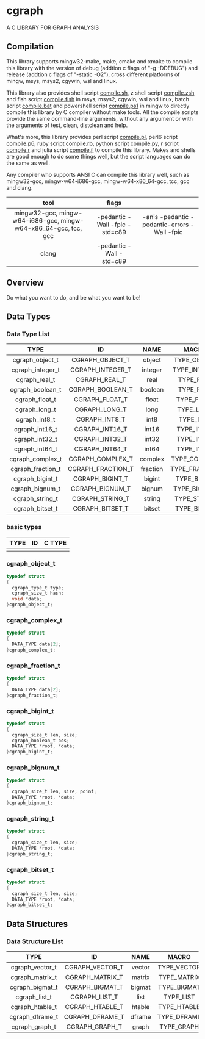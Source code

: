 # cgraph

A C LIBRARY FOR GRAPH ANALYSIS

## Compilation

This library supports mingw32-make, make, cmake and xmake to compile this library with the version of debug (addtion c flags of "-g -DDEBUG") and release (addtion c flags of "-static -O2"), cross different platforms of mingw, msys, msys2, cgywin, wsl and linux.

This library also provides shell script [compile.sh](./compile.sh), z shell script [compile.zsh](./compile.zsh) and fish script [compile.fish](./compile.fish) in msys, msys2, cgywin, wsl and linux, batch script [compile.bat](./compile.bat) and powershell script [compile.ps1](./compile.ps1) in mingw to directly compile this library by C compiler without make tools. All the compile scripts provide the same command-line arguments, without any argument or with the arguments of test, clean, distclean and help.

What's more, this library provides perl script [compile.pl](./compile.pl), perl6 script [compile.p6](./compile.p6), ruby script [compile.rb](./compile.rb), python script [compile.py](./compile.py), r script [compile.r](./compile.r) and julia script [compile.jl](./compile.jl) to compile this library. Makes and shells are good enough to do some things well, but the script languages can do the same as well.

Any compiler who supports ANSI C can compile this library well, such as mingw32-gcc, mingw-w64-i686-gcc, mingw-w64-x86_64-gcc, tcc, gcc and clang.

| tool | flags | |
| :-: | :-: | :-: |
| mingw32-gcc, mingw-w64-i686-gcc, mingw-w64-x86_64-gcc, tcc, gcc | -pedantic -Wall -fpic -std=c89 | -anis -pedantic -pedantic-errors -Wall -fpic |
| clang |  -pedantic -Wall -std=c89 | |

## Overview

Do what you want to do, and be what you want to be!

## Data Types

### Data Type List

| TYPE | ID | NAME | MACRO | DESCRIPTION |
| :-: | :-: | :-: | :-: | :-: |
| cgraph_object_t | CGRAPH_OBJECT_T | object | TYPE_OBJECT |  |
| cgraph_integer_t | CGRAPH_INTEGER_T | integer | TYPE_INTEGER | |
| cgraph_real_t | CGRAPH_REAL_T | real | TYPE_REAL | |
| cgraph_boolean_t | CGRAPH_BOOLEAN_T | boolean | TYPE_REAL |
| cgraph_float_t | CGRAPH_FLOAT_T | float | TYPE_FLOAT | |
| cgraph_long_t | CGRAPH_LONG_T | long | TYPE_LONG | |
| cgraph_int8_t | CGRAPH_INT8_T | int8 | TYPE_INT8 | |
| cgraph_int16_t | CGRAPH_INT16_T | int16 | TYPE_INT16 | |
| cgraph_int32_t | CGRAPH_INT32_T | int32 | TYPE_INT32 | |
| cgraph_int64_t | CGRAPH_INT64_T | int64 | TYPE_INT64 | |
| cgraph_complex_t | CGRAPH_COMPLEX_T | complex | TYPE_COMPLEX | |
| cgraph_fraction_t | CGRAPH_FRACTION_T | fraction | TYPE_FRACTION | |
| cgraph_bigint_t | CGRAPH_BIGINT_T | bigint | TYPE_BIGINT | |
| cgraph_bignum_t | CGRAPH_BIGNUM_T | bignum | TYPE_BIGNUM | |
| cgraph_string_t | CGRAPH_STRING_T | string | TYPE_STRING | |
| cgraph_bitset_t | CGRAPH_BITSET_T | bitset | TYPE_BITSET | |

### basic types

| TYPE | ID | C TYPE |
| :-: | :-: | :-: |
|  |  |  |  |



### cgraph_object_t

``` c
typedef struct 
{
  cgraph_type_t type;
  cgraph_size_t hash;
  void *data;
}cgraph_object_t;
```

### cgraph_complex_t

``` c
typedef struct 
{
  DATA_TYPE data[2];
}cgraph_complex_t;
```

### cgraph_fraction_t

``` c
typedef struct 
{
  DATA_TYPE data[2];
}cgraph_fraction_t;
```

### cgraph_bigint_t

``` c
typedef struct 
{
  cgraph_size_t len, size;
  cgraph_boolean_t pos;
  DATA_TYPE *root, *data;
}cgraph_bigint_t;
```

### cgraph_bignum_t

``` c
typedef struct 
{
  cgraph_size_t len, size, point;
  DATA_TYPE *root, *data;
}cgraph_bignum_t;
```

### cgraph_string_t

``` c
typedef struct 
{
  cgraph_size_t len, size;
  DATA_TYPE *root, *data;
}cgraph_string_t;
```

### cgraph_bitset_t


``` c
typedef struct 
{
  cgraph_size_t len, size;
  DATA_TYPE *root, *data;
}cgraph_bitset_t;
```

## Data Structures

### Data Structure List

| TYPE | ID | NAME | MACRO | FUNCTION |
| :-: | :-: | :-: | :-: | :-: |
| cgraph_vector_t | CGRAPH_VECTOR_T | vector | TYPE_VECTOR |  |
| cgraph_matrix_t | CGRAPH_MATRIX_T | matrix | TYPE_MATRIX |  |
| cgraph_bigmat_t | CGRAPH_BIGMAT_T | bigmat | TYPE_BIGMAT |  |
| cgraph_list_t | CGRAPH_LIST_T | list | TYPE_LIST |  |
| cgraph_htable_t | CGRAPH_HTABLE_T | htable | TYPE_HTABLE |  |
| cgraph_dframe_t | CGRAPH_DFRAME_T | dframe | TYPE_DFRAME |  |
| cgraph_graph_t | CGRAPH_GRAPH_T | graph | TYPE_GRAPH |  |

